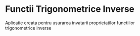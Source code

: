# Functii Trigonometrice Inverse

Aplicatie creata pentru usurarea invatarii proprietatilor functiilor trigonometrice inverse
